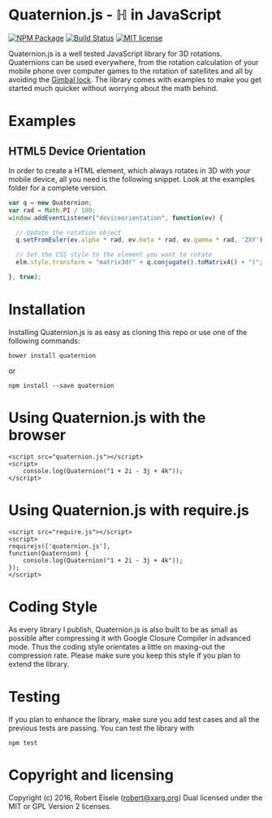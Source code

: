 # Quaternion.js - ℍ in JavaScript

[![NPM Package](https://img.shields.io/npm/v/quaternion.svg?style=flat)](https://npmjs.org/package/quaternion "View this project on npm")
[![Build Status](https://travis-ci.org/infusion/Quaternion.js.svg?branch=master)](https://travis-ci.org/infusion/Quaternion.js)
[![MIT license](http://img.shields.io/badge/license-MIT-brightgreen.svg)](http://opensource.org/licenses/MIT)

Quaternion.js is a well tested JavaScript library for 3D rotations. Quaternions can be used everywhere, from the rotation calculation of your mobile phone over computer games to the rotation of satellites and all by avoiding the [Gimbal lock](https://en.wikipedia.org/wiki/Gimbal_lock). The library comes with examples to make you get started much quicker without worrying about the math behind.


# Examples

HTML5 Device Orientation
---
In order to create a HTML element, which always rotates in 3D with your mobile device, all you need is the following snippet. Look at the examples folder for a complete version.

```javascript
var q = new Quaternion;
var rad = Math.PI / 180;
window.addEventListener("deviceorientation", function(ev) {

  // Update the rotation object
  q.setFromEuler(ev.alpha * rad, ev.beta * rad, ev.gamma * rad, 'ZXY');

  // Set the CSS style to the element you want to rotate
  elm.style.transform = "matrix3d(" + q.conjugate().toMatrix4() + ")";

}, true);
```



Installation
===
Installing Quaternion.js is as easy as cloning this repo or use one of the following commands:

```
bower install quaternion
```
or

```
npm install --save quaternion
```

Using Quaternion.js with the browser
===
    <script src="quaternion.js"></script>
    <script>
        console.log(Quaternion("1 + 2i - 3j + 4k"));
    </script>


Using Quaternion.js with require.js
===
    <script src="require.js"></script>
    <script>
    requirejs(['quaternion.js'],
    function(Quaternion) {
        console.log(Quaternion("1 + 2i - 3j + 4k"));
    });
    </script>

Coding Style
===
As every library I publish, Quaternion.js is also built to be as small as possible after compressing it with Google Closure Compiler in advanced mode. Thus the coding style orientates a little on maxing-out the compression rate. Please make sure you keep this style if you plan to extend the library.

Testing
===
If you plan to enhance the library, make sure you add test cases and all the previous tests are passing. You can test the library with

```
npm test
```


Copyright and licensing
===
Copyright (c) 2016, Robert Eisele (robert@xarg.org)
Dual licensed under the MIT or GPL Version 2 licenses.
